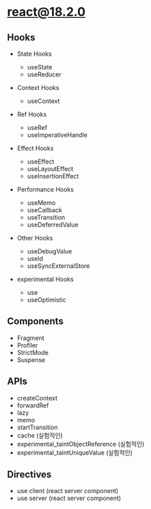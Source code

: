 # react@18.2.0

## Hooks

- State Hooks
  - useState
  - useReducer

- Context Hooks
  - useContext

- Ref Hooks
  - useRef
  - useImperativeHandle

- Effect Hooks
  - useEffect
  - useLayoutEffect
  - useInsertionEffect

- Performance Hooks
  - useMemo
  - useCallback
  - useTransition
  - useDeferredValue

- Other Hooks
  - useDebugValue
  - useId
  - useSyncExternalStore

- experimental Hooks
  - use
  - useOptimistic

## Components

- Fragment
- Profiler
- StrictMode
- Suspense

## APIs

- createContext
- forwardRef
- lazy
- memo
- startTransition
- cache (실험적인)
- experimental_taintObjectReference (실험적인)
- experimental_taintUniqueValue (실험적인)

## Directives

- use client (react server component)
- use server (react server component)